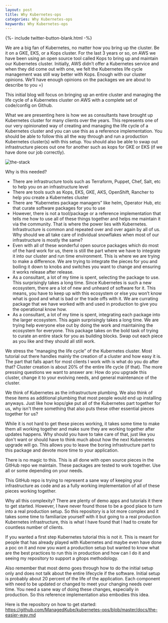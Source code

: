 ```yaml
---
layout: post
title: Why Kubernetes-ops
categories: Why Kubernetes-ops
keywords: Why Kubernetes-ops
---
```

{%- include twitter-button-blank.html -%}

We are a big fan of Kubernetes, no matter how you bring up the cluster.  Be it on a GKE, EKS, or a Kops cluster.  For the last 3 years or so, on AWS we have been using an open source tool called Kops to bring up and maintain our Kubernetes cluster.  Initially, AWS didn’t offer a Kubernetes service and when they did come out with one, we felt the Kubernetes life cycle management was still way better with Kops.  Enough with our cluster opinions.  We’ll have enough opinions on the packages we are about to describe to you =)

This initial blog will focus on bringing up an entire cluster and managing the life cycle of a Kubernetes cluster on AWS with a complete set of code/config on Github.

What we are presenting here is how we as consultants have brought up Kubernetes cluster for many clients over the years.  This represents one of our very opinionated way of creating and managing the life cycle of a Kubernetes cluster and you can use this as a reference implementation.  You should be able to follow this all the way through and run a production Kubernetes cluster(s) with this setup.  You should also be able to swap out infrastructure pieces out one for another such as kops for GKE or EKS (if we have done our job correctly).

![the-stack](https://raw.githubusercontent.com/ManagedKube/kubernetes-ops/master/docs/images/the-stack/kubernetes-managed-service-stack-v2.png)

Why is this needed?
* There are infrastructure tools such as Terraform, Puppet, Chef, Salt, etc to help you on an infrastructure level
* There are tools such as Kops, EKS, GKE, AKS, OpenShift, Rancher to help you create a Kubernetes cluster
* There are “Kubernetes package managers” like helm, Operator Hub, etc that curate software packages for you to use
* However, there is not a tool/package or a reference implementation that tells me how to use all of these things together and helps me maintain it via the community.  That is where the power lies with Kubernetes.  Infrastructure is common and repeated over and over again by all of us.  Why should we all take care of individual snowflakes when most of our infrastructure is mostly the same?
* Even with all of these wonderful open source packages which do most of the hard work for us, there is still the part where we have to integrate it into our cluster and run time environment.  This is where we are trying to make a difference.  We are trying to integrate the pieces for you and boiling it down to knobs and switches you want to change and ensuring it works release after release.
* As a consultant, a lot of my time is spent, selecting the package to use.  This surprisingly takes a long time.  Since Kubernetes is such a new ecosystem, there are a lot of new and unheard of software for it.  This means, you have to keep up with this ecosystem or else you won’t know what is good and what is bad or the trade offs with it.  We are currating package that we have worked with and used in production to give you the operational know how.
* As a consultant, a lot of my time is spent, integrating each package into the larger ecosystem.  This again surprisingly takes a long time.  We are trying help everyone else out by doing the work and maintaining the ecosystem for everyone.
This package takes on the bold task of trying to curate an entire stack for you as building blocks.  Swap out each piece as you like and they should all still work.  

We stress the “managing the life cycle” of the Kubernetes cluster.  Most tutorial out there handles mainly the creation of a cluster and how easy it is.  The part that falls apart for most clients I work with is what do you do after that?  Cluster creation is about 20% of the entire life cycle (if that).  The more pressing questions we want to answer are: How do you upgrade this cluster, change it to your evolving needs, and general maintenance of the cluster.  

We think of Kubernetes as the infrastructure plumbing.  We also think of these items as additional plumbing that most people would end up installing anyways.  Just like how kops/gke put all of the Kubernetes part together for us, why isn't there something that also puts these other essential pieces together for us?

While it is not hard to get these pieces working, it takes some time to make them all working together and make sure they are working together after updates happens.  Why should you have to take care of that, just like you don't want or should have to think much about how the next Kubernetes upgrade will go.  This allows you to leave the boring infrastructure part to this package and devote more time to your application.

There is no magic to this.  This is all done with open source pieces in the GitHub repo we maintain.  These packages are tested to work together.  Use all or some depending on your needs.

This GitHub repo is trying to represent a sane way of keeping your infrastructure as code and as a fully working implementation of all of these pieces working together.

Why all this complexity?  There are plenty of demo apps and tutorials it there to get started.  However, I have never found those to be a good place to turn into a real production setup.  So this repository is a lot more complex and it takes some time to familiarize yourself with it but going to a real production Kubernetes infrastructure, this is what I have found that I had to create for countless number of clients.

If you wanted a first step Kubernetes tutorial this is not it.  This is meant for people that has already played with Kubernetes and maybe even have done a poc on it and now you want a production setup but wanted to know what are the best practices to run this in production and how can I do it and seeing my repository to support a gitops methodology.  

Also remember that most demo goes through how to do the initial setup only and does not talk about the entire lifecycle if the software.  Initial setup is probably about 20 percent of the life of the application.  Each component with need to be updated or changed to meet your changing needs over time.  You need a sane way of doing these changes, especially in production.  So this reference implementation also embodies this idea.

Here is the repository on how to get started:  https://github.com/ManagedKube/kubernetes-ops/blob/master/docs/the-easier-way.md
